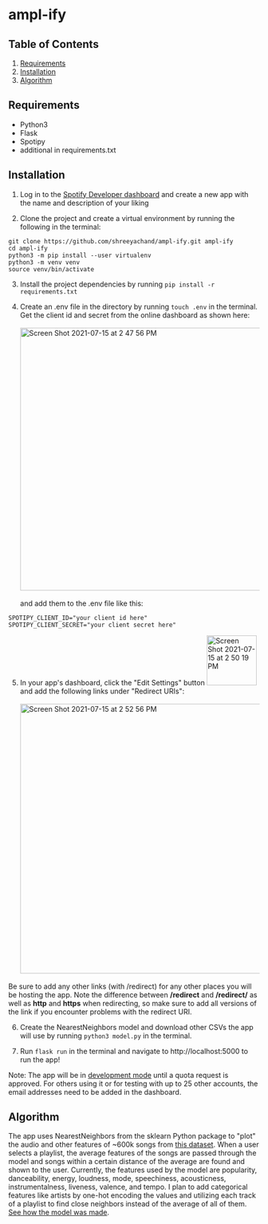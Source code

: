 # ampl-ify

## Table of Contents
1. [Requirements](https://github.com/shreeyachand/ampl-ify#requirements)
2. [Installation](https://github.com/shreeyachand/ampl-ify#installation)
3. [Algorithm](https://github.com/shreeyachand/ampl-ify#algorithm)

## Requirements
- Python3
- Flask
- Spotipy
- additional in requirements.txt

## Installation
1. Log in to the [Spotify Developer dashboard](https://developer.spotify.com/dashboard/applications) and create a new app with the name and description of your liking

2. Clone the project and create a virtual environment by running the following in the terminal:
```
git clone https://github.com/shreeyachand/ampl-ify.git ampl-ify
cd ampl-ify
python3 -m pip install --user virtualenv
python3 -m venv venv
source venv/bin/activate
```
3. Install the project dependencies by running ```pip install -r requirements.txt```

4. Create an .env file in the directory by running ```touch .env``` in the terminal. Get the client id and secret from the online dashboard as shown here: <br><br> <img width="527" alt="Screen Shot 2021-07-15 at 2 47 56 PM" src="https://user-images.githubusercontent.com/76849512/125841169-80d21bc9-010b-43bf-9844-cd33ef85ee1f.png"> <br> <br> and add them to the .env file like this:

```
SPOTIPY_CLIENT_ID="your client id here"
SPOTIPY_CLIENT_SECRET="your client secret here"
```
5. In your app's dashboard, click the "Edit Settings" button <img width="100" alt="Screen Shot 2021-07-15 at 2 50 19 PM" src="https://user-images.githubusercontent.com/76849512/125841477-0211e73c-a3f2-4016-8752-420717d89f58.png"> and add the following links under "Redirect URIs": <br> <br> <img width="541" alt="Screen Shot 2021-07-15 at 2 52 56 PM" src="https://user-images.githubusercontent.com/76849512/125841766-a60a925f-bb37-4f00-a634-27050e212722.png">

Be sure to add any other links (with /redirect) for any other places you will be hosting the app. Note the difference between **/redirect** and **/redirect/** as well as **http** and **https** when redirecting, so make sure to add all versions of the link if you encounter problems with the redirect URI.


6. Create the NearestNeighbors model and download other CSVs the app will use by running ```python3 model.py``` in the terminal.

7. Run ```flask run``` in the terminal and navigate to http://localhost:5000 to run the app!

Note: The app will be in [development mode](https://developer.spotify.com/community/news/2021/05/27/improving-the-developer-and-user-experience-for-third-party-apps/) until a quota request is approved. For others using it or for testing with up to 25 other accounts, the email addresses need to be added in the dashboard.

## Algorithm
The app uses NearestNeighbors from the sklearn Python package to "plot" the audio and other features of ~600k songs from [this dataset](https://www.kaggle.com/yamaerenay/spotify-dataset-19212020-160k-tracks?select=tracks.csv). When a user selects a playlist, the average features of the songs are passed through the model and songs within a certain distance of the average are found and shown to the user. Currently, the features used by the model are popularity, danceability, energy, loudness, mode, speechiness, acousticness, instrumentalness, liveness, valence, and tempo. I plan to add categorical features like artists by one-hot encoding the values and utilizing each track of a playlist to find close neighbors instead of the average of all of them. [See how the model was made](https://github.com/shreeyachand/ampl-ify/blob/main/model/ModelingTracks.ipynb).
